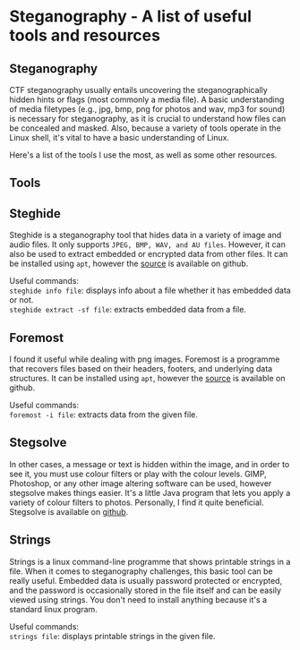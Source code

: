 # Steganography - A list of useful tools and resources

## Steganography

CTF steganography usually entails uncovering the steganographically hidden hints or flags (most commonly a media file). A basic understanding of media filetypes (e.g., jpg, bmp, png for photos and wav, mp3 for sound) is necessary for steganography, as it is crucial to understand how files can be concealed and masked. Also, because a variety of tools operate in the Linux shell, it's vital to have a basic understanding of Linux.

Here's a list of the tools I use the most, as well as some other resources.

## Tools

## Steghide

Steghide is a steganography tool that hides data in a variety of image and audio files. It only supports `JPEG, BMP, WAV, and AU files`. However, it can also be used to extract embedded or encrypted data from other files.
It can be installed using `apt`, however the [source](https://github.com/StefanoDeVuono/steghide) is available on github.

Useful commands:
</br>
`steghide info file`: displays info about a file whether it has embedded data or not.
</br>
`steghide extract -sf file`: extracts embedded data from a file.

## Foremost

I found it useful while dealing with png images. Foremost is a programme that recovers files based on their headers, footers, and underlying data structures.
It can be installed using `apt`, however the [source](https://github.com/korczis/foremost) is available on github.

Useful commands:
</br>
`foremost -i file`: extracts data from the given file.

## Stegsolve

In other cases, a message or text is hidden within the image, and in order to see it, you must use colour filters or play with the colour levels. GIMP, Photoshop, or any other image altering software can be used, however stegsolve makes things easier. It's a little Java program that lets you apply a variety of colour filters to photos. Personally, I find it quite beneficial. </br>
Stegsolve is available on [github](https://github.com/eugenekolo/sec-tools/tree/master/stego/stegsolve/stegsolve).

## Strings

Strings is a linux command-line programme that shows printable strings in a file. When it comes to steganography challenges, this basic tool can be really useful. Embedded data is usually password protected or encrypted, and the password is occasionally stored in the file itself and can be easily viewed using strings. You don't need to install anything because it's a standard linux program.

Useful commands:
</br>
`strings file`: displays printable strings in the given file.
